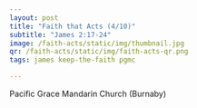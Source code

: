```yaml
---
layout: post
title: "Faith that Acts (4/10)"
subtitle: "James 2:17-24"
image: /faith-acts/static/img/thumbnail.jpg
qr: /faith-acts/static/img/faith-acts-qr.png
tags: james keep-the-faith pgmc

---
```

Pacific Grace Mandarin Church (Burnaby)
